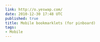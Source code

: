 ```yaml
---
link: http://o.yeswap.com/
date: 2010-12-30 17:48 UTC
published: true
title: Mobile bookmarklets (for pinboard)
tags:
- Mobile
---
```




